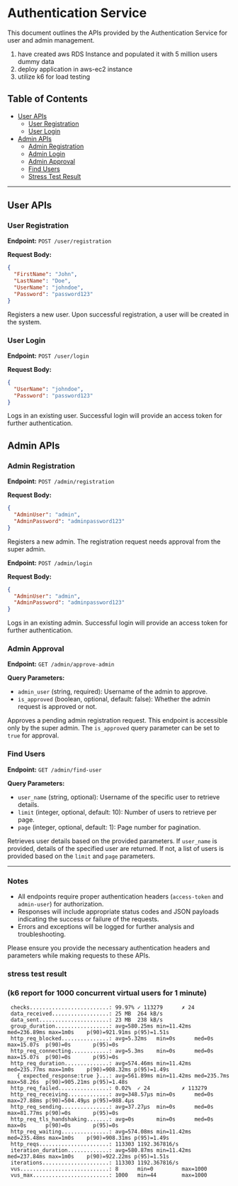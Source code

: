 # Authentication Service

This document outlines the APIs provided by the Authentication Service for user and admin management.
1. have created aws RDS Instance and populated it with 5 million users dummy data 
2. deploy application in aws-ec2 instance 
3. utilize k6 for load testing 

## Table of Contents

- [User APIs](#user-apis)
    - [User Registration](#user-registration)
    - [User Login](#user-login)
- [Admin APIs](#admin-apis)
    - [Admin Registration](#admin-registration)
    - [Admin Login](#admin-login)
    - [Admin Approval](#admin-approval)
    - [Find Users](#find-users)
    - [Stress Test Result](#k6-report-for-1000-concurrent-virtual-users-for-1-minute-)

---

## User APIs

### User Registration

**Endpoint:** `POST /user/registration`

**Request Body:**
```json
{
  "FirstName": "John",
  "LastName": "Doe",
  "UserName": "johndoe",
  "Password": "password123"
}
```

Registers a new user. Upon successful registration, a user will be created in the system.

### User Login

**Endpoint:** `POST /user/login`

**Request Body:**
```json
{
  "UserName": "johndoe",
  "Password": "password123"
}
```
Logs in an existing user. Successful login will provide an access token for further authentication.

## Admin APIs

### Admin Registration

**Endpoint:** `POST /admin/registration`

**Request Body:**
```json
{
  "AdminUser": "admin",
  "AdminPassword": "adminpassword123"
}
```

Registers a new admin. The registration request needs approval from the super admin.




**Endpoint:** `POST /admin/login`

**Request Body:**
```json
{
  "AdminUser": "admin",
  "AdminPassword": "adminpassword123"
}
```
Logs in an existing admin. Successful login will provide an access token for further authentication.

### Admin Approval

**Endpoint:** `GET /admin/approve-admin`

**Query Parameters:**
- `admin_user` (string, required): Username of the admin to approve.
- `is_approved` (boolean, optional, default: false): Whether the admin request is approved or not.

Approves a pending admin registration request. This endpoint is accessible only by the super admin. The `is_approved` query parameter can be set to `true` for approval.

### Find Users

**Endpoint:** `GET /admin/find-user`

**Query Parameters:**
- `user_name` (string, optional): Username of the specific user to retrieve details.
- `limit` (integer, optional, default: 10): Number of users to retrieve per page.
- `page` (integer, optional, default: 1): Page number for pagination.

Retrieves user details based on the provided parameters. If `user_name` is provided, details of the specified user are returned. If not, a list of users is provided based on the `limit` and `page` parameters.

---

### Notes

- All endpoints require proper authentication headers (`access-token` and `admin-user`) for authorization.
- Responses will include appropriate status codes and JSON payloads indicating the success or failure of the requests.
- Errors and exceptions will be logged for further analysis and troubleshooting.

Please ensure you provide the necessary authentication headers and parameters while making requests to these APIs.





### stress test result 
### (k6 report for 1000 concurrent virtual users for 1 minute) 
 
  
     checks.........................: 99.97% ✓ 113279      ✗ 24
     data_received..................: 25 MB  264 kB/s
     data_sent......................: 23 MB  238 kB/s
     group_duration.................: avg=580.25ms min=11.42ms med=236.89ms max=1m0s    p(90)=921.91ms p(95)=1.51s
     http_req_blocked...............: avg=5.32ms   min=0s      med=0s       max=15.07s  p(90)=0s       p(95)=0s
     http_req_connecting............: avg=5.3ms    min=0s      med=0s       max=15.07s  p(90)=0s       p(95)=0s
     http_req_duration..............: avg=574.46ms min=11.42ms med=235.77ms max=1m0s    p(90)=908.32ms p(95)=1.49s
       { expected_response:true }...: avg=561.89ms min=11.42ms med=235.7ms  max=58.26s  p(90)=905.21ms p(95)=1.48s
     http_req_failed................: 0.02%  ✓ 24          ✗ 113279
     http_req_receiving.............: avg=348.57µs min=0s      med=0s       max=27.88ms p(90)=504.49µs p(95)=988.4µs
     http_req_sending...............: avg=37.27µs  min=0s      med=0s       max=81.77ms p(90)=0s       p(95)=0s
     http_req_tls_handshaking.......: avg=0s       min=0s      med=0s       max=0s      p(90)=0s       p(95)=0s
     http_req_waiting...............: avg=574.08ms min=11.42ms med=235.48ms max=1m0s    p(90)=908.31ms p(95)=1.49s
     http_reqs......................: 113303 1192.367816/s
     iteration_duration.............: avg=580.87ms min=11.42ms med=237.84ms max=1m0s    p(90)=922.22ms p(95)=1.51s
     iterations.....................: 113303 1192.367816/s
     vus............................: 8      min=0         max=1000
     vus_max........................: 1000   min=44        max=1000
